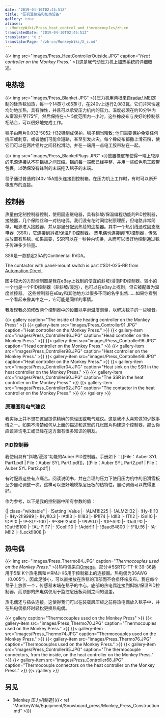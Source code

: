 ```yaml
---
date: "2019-04-10T02:45:51Z"
title: "压机温控箱和加热设备"
gallery: true
aliases:
- /MonkeyWiki/Press_heat_control_and_thermocouples/zh-cn
translatedDate: "2019-04-10T02:45:51Z"
translator: "X z"
translatorPage: "/zh-cn/MonkeyWiki/X_z.md"
---
```

{{< img src="images/Press_HeatControllerOutside.JPG" caption="_Heat controller on the Monkey Press._" >}}这是我气动压力机上加热系统的详细概述。


## 电热毯

 

{{< img src="images/Press_Blanket.JPG" >}}压力机用两根来自[radar/ MEI](http://michaelsenter)定制的硅热毯加热，每一个14英寸x85英寸，在240v上运行2,083瓦。它们非常快速均匀地加热，具有弹性，并且可以承受压力机内的压力。温度必须在约10分钟内从室温升至175°F，然后保持在+/- 5度范围内一小时，这些橡皮布与良好的控制器相结合，可以很好地完成工作。

毯子由两片0.032“5052-H32铝制成保护。毯子相当精致; 他们需要保护免受任何挤压或刺穿，或者他们可能会短路，甚至引发火灾。每个橡皮布都撒上滑石粉，使它们可以在两片铝片之间轻松滑动，并在一端用一点电工胶带粘在一起。

{{< img src="images/Press_BlanketPlugs.JPG" >}}放置橡皮布使得一端上较厚的电源连接从不在铝板之间压缩。铝的每一端都已经平整，并用一些红色电工胶带包裹，以确保没有锋利的末端挖入毯子的末端。 

毯子通过普通的240v 15A插头连接到控制箱。在压力机上工作时，有时可以断开橡皮布的连接。 


## 控制器

 

热量由定制控制器控制，使用固态继电器，具有斜坡/保温编程功能的PID控制器，接触器，几个保险丝和一对热电偶。我们没有花时间绘制原理图，但电路非常简单。电源进入接触器，并从那里分配到热毯的连接器。其中一个热引线通过固态继电器（SSR），它连接到斜坡/保温PID控制器。 热电偶也连接到PID控制器，传感端放置有热毯。如果需要，SSR可以在一秒钟内切换，从而可以很好地控制通过毯子传递多少热量。

SSR是一款额定25A的Continental RVDA。

The contactor with panel-mount switch is part #SD1-025-RR from [Automation Direct](http://www.automationdirect.com).

图中较大的方形控制器是我在eBay上找到的便宜的斜坡/浸泡PID控制器。较小的一个也是一个PID控制器（非斜坡/浸泡），也可以在eBay上找到，但它被配置为温度监控器。 这些控制器在eBay和其他地方以很多不同的名字出售......如果你看到一个看起来像其中之一，它可能是同样的事情。

我发现我必须修改两个控制器中的设置以平滑温度测量，以解决毯子的一些噪音。 

{{< gallery  caption="The inside of the heating controller on the Monkey Press" >}}
{{< gallery-item src="images/Press_Controller91.JPG" caption="Heat controller on the Monkey Press." >}}
{{< gallery-item src="images/Press_Controller46.JPG" caption="Head controller on the Monkey Press." >}}
{{< gallery-item src="images/Press_Controller96.JPG" caption="Head controller on the Monkey Press." >}}
{{< gallery-item src="images/Press_Controller98.JPG" caption="Heat controller on the Monkey Press." >}}
{{< gallery-item src="images/Press_Controller99.JPG" caption="Heat controller on the Monkey Press." >}}
{{< gallery-item src="images/Press_Controller04.JPG" caption="Heat sink on the SSR in the heat controller on the Monkey Press." >}}
{{< gallery-item src="images/Press_Controller60.JPG" caption="The SSR in the heat controller on the Monkey Press." >}}
{{< gallery-item src="images/Press_Controller62.JPG" caption="The contactor in the heat controller on the Monkey Press." >}}
{{< /gallery >}}



### 原理图和电气建议

我实际上并不想在这里提供精确的原理图或电气建议。这是我不太喜欢做的少数事情之一。如果不清楚如何从上面的描述和这里的几张图片构建这个控制器，那么你应该咨询电工或已经在这方面有很多知识的朋友。 


### PID控制器

我使用具有“斜坡/浸泡”功能的Auber PID控制器。手册如下：[[File：Auber SYL Part1.pdf | File：Auber SYL Part1.pdf]]，[[File：Auber SYL Part2.pdf | File：Auber SYL Part2.pdf]]

有时配置这些有点痛苦。阅读说明书，并在合理的压力下使用压力机中的旧滑雪板至少自动调整一次。这样可以更好地模拟层压板的热特性，自动调谐可以做得更好。

作为参考，以下是我的控制器中所有参数的值：

{| class="wikitable"
|-
!Setting
!Value
|-
!ALM1!!225
|-
!ALM2!!32
|-
!Hy-1!!10
|-
!Hy-2!!9999
|-
!Hy!!0.3
|-
!At!!3
|-
!I!!83
|-
!P!!74
|-
!d!!3
|-
!T!!2
|-
!Sn!!0
|-
!DP!!0
|-
!P-SL!!-100
|-
!P-SH!!2500
|-
!Pb!!0.0
|-
!OP-A!!0
|-
!OutL!!0
|-
!OutH!!100
|-
!AL-P!!17
|-
!Cool!!10
|-
!Addr!!1
|-
!Baud!!4800
|-
!FILt!!6
|-
!A-M!!2
|-
!Lock!!808
|}


## 热电偶

 

{{< img src="images/Press_Thermo84.JPG" caption="_Thermocouples used on the Monkey Press._" >}}热电偶来自[Omega](http://www.omega.com)，部分＃5SRTC-TT-K-36-36适用于5型 K个热电偶和＃RMJ-KS用于控制箱上的连接器。热电偶为36AWG（0.005“），因此足够小，可以直接放在热毯的顶部而不会损坏橡皮布。我在每个毯子上放置一个，传感器末端在毯子的中心。底部的热电偶连接到斜坡/保温PID控制器，而顶部的热电偶仅用于监控层压板两侧之间的温差。

热电偶还与插头连接，这使得我们可以在装载层压板之前将热电偶放入毯子中，并在热电偶损坏时轻松更换热电偶。

{{< gallery  caption="Thermocouples used on the Monkey Press" >}}
{{< gallery-item src="images/Press_Thermo70.JPG" caption="Thermocouples used on the Monkey Press." >}}
{{< gallery-item src="images/Press_Thermo74.JPG" caption="Thermocouples used on the Monkey Press." >}}
{{< gallery-item src="images/Press_Thermo76.JPG" caption="Thermocouples used on the Monkey Press." >}}
{{< gallery-item src="images/Press_Controller65.JPG" caption="The thermocouple connectors, from the inside, on the heat controller on the Monkey Press." >}}
{{< gallery-item src="images/Press_Controller68.JPG" caption="Thermocouple connectors on the heat controller on the Monkey Press." >}}
{{< /gallery >}}



## 另见

- [Monkey 压力机制造]({{< ref "MonkeyWiki/Equipment/Snowboard_press/Monkey_Press_Construction.md" >}})


